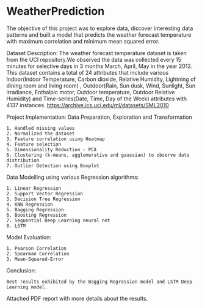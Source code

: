 # WeatherPrediction
The objective of this project was to explore data, discover interesting data patterns and built a model that predicts the weather forecast temperature with maximum correlation and minimum mean squared error.

Dataset Description:
The weather forecast temperature dataset is taken from the UCI repository.We observed the data was collected every 15 minutes for selective days in 3
months March, April, May in the year 2012. This dataset contains a total of 24 attributes that include various Indoor(Indoor Temperature, Carbon dioxide,
Relative Humidity, Lightning of dining room and living room) , Outdoor(Rain, Sun dusk, Wind, Sunlight, Sun irradiance, Enthalpic motor, Outdoor temperature, Outdoor Relative Humidity) and Time-series(Date, Time, Day of the Week) attributes with 4137 instances.
https://archive.ics.uci.edu/ml/datasets/SML2010

Project Implementation:
Data Preparation, Exploration and Transformation
    
    1. Handled missing values
    2. Normalized the dataset
    3. Feature correlation using Heatmap
    4. Feature selection
    5. Dimensionality Reduction - PCA
    6. Clustering (k-means, agglomerative and gaussian) to observe data distribution
    7. Outlier Detection using Boxplot

Data Modelling using various Regression algorithms:
    
    1. Linear Regression
    2. Support Vector Regression
    3. Decision Tree Regression
    4. KNN Regression
    5. Bagging Regression
    6. Boosting Regression
    7. Sequential Deep Learning neural net
    8. LSTM

Model Evaluation:

    1. Pearson Correlation
    2. Spearman Correlation
    3. Mean-Squared-Error

Conclusion:

    Best results exhibited by the Bagging Regression model and LSTM Deep Learning model.
    
Attached PDF report with more details about the results.

